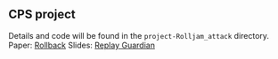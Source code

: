 ## CPS project
Details and code will be found in the `project-Rolljam_attack` directory.
Paper: [Rollback](https://i.blackhat.com/USA-22/Thursday/US-22-Csikor-RollBack-A-New-Time-Agnostic-Replay-Attack.pdf)
Slides: [Replay Guardian](https://docs.google.com/presentation/d/1YQpulllH3YuEfb8YE6ANeMZY3O8ZkF78le_8N3btBac/edit#slide=id.p)
